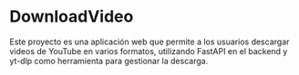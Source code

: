 # DownloadVideo
Este proyecto es una aplicación web que permite a los usuarios descargar videos de YouTube en varios formatos, utilizando FastAPI en el backend y yt-dlp como herramienta para gestionar la descarga.
